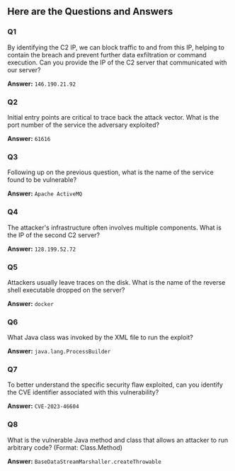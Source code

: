 ## Here are the Questions and Answers

### Q1
By identifying the C2 IP, we can block traffic to and from this IP, helping to contain the breach and prevent further data exfiltration or command execution. Can you provide the IP of the C2 server that communicated with our server?

**Answer:** `146.190.21.92`



### Q2
Initial entry points are critical to trace back the attack vector. What is the port number of the service the adversary exploited?

**Answer:** `61616`



### Q3
Following up on the previous question, what is the name of the service found to be vulnerable?

**Answer:** `Apache ActiveMQ`



### Q4
The attacker's infrastructure often involves multiple components. What is the IP of the second C2 server?

**Answer:** `128.199.52.72`



### Q5
Attackers usually leave traces on the disk. What is the name of the reverse shell executable dropped on the server?

**Answer:** `docker`



### Q6
What Java class was invoked by the XML file to run the exploit?

**Answer:** `java.lang.ProcessBuilder`



### Q7
To better understand the specific security flaw exploited, can you identify the CVE identifier associated with this vulnerability?

**Answer:** `CVE-2023-46604`



### Q8
What is the vulnerable Java method and class that allows an attacker to run arbitrary code? (Format: Class.Method)

**Answer:** `BaseDataStreamMarshaller.createThrowable`
